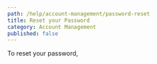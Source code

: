 ```yaml
---
path: /help/account-management/password-reset
title: Reset your Password
category: Account Management
published: false
---
```


To reset your password,
